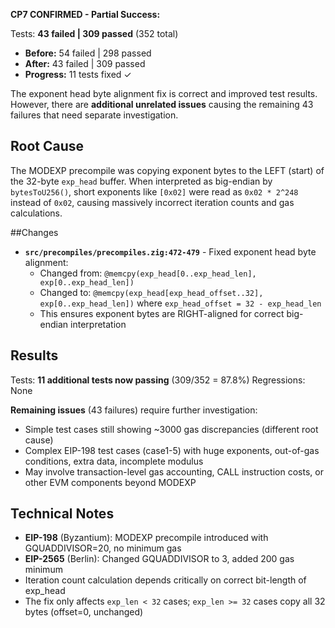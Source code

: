 **CP7 CONFIRMED - Partial Success:**

Tests: **43 failed | 309 passed** (352 total)
- **Before:** 54 failed | 298 passed
- **After:** 43 failed | 309 passed  
- **Progress:** 11 tests fixed ✓

The exponent head byte alignment fix is correct and improved test results. However, there are **additional unrelated issues** causing the remaining 43 failures that need separate investigation.

## Root Cause
The MODEXP precompile was copying exponent bytes to the LEFT (start) of the 32-byte `exp_head` buffer. When interpreted as big-endian by `bytesToU256()`, short exponents like `[0x02]` were read as `0x02 * 2^248` instead of `0x02`, causing massively incorrect iteration counts and gas calculations.

##Changes
- **`src/precompiles/precompiles.zig:472-479`** - Fixed exponent head byte alignment:
  - Changed from: `@memcpy(exp_head[0..exp_head_len], exp[0..exp_head_len])`
  - Changed to: `@memcpy(exp_head[exp_head_offset..32], exp[0..exp_head_len])` where `exp_head_offset = 32 - exp_head_len`
  - This ensures exponent bytes are RIGHT-aligned for correct big-endian interpretation

## Results
Tests: **11 additional tests now passing** (309/352 = 87.8%)
Regressions: None

**Remaining issues** (43 failures) require further investigation:
- Simple test cases still showing ~3000 gas discrepancies (different root cause)
- Complex EIP-198 test cases (case1-5) with huge exponents, out-of-gas conditions, extra data, incomplete modulus
- May involve transaction-level gas accounting, CALL instruction costs, or other EVM components beyond MODEXP

## Technical Notes
- **EIP-198** (Byzantium): MODEXP precompile introduced with GQUADDIVISOR=20, no minimum gas
- **EIP-2565** (Berlin): Changed GQUADDIVISOR to 3, added 200 gas minimum
- Iteration count calculation depends critically on correct bit-length of exp_head
- The fix only affects `exp_len < 32` cases; `exp_len >= 32` cases copy all 32 bytes (offset=0, unchanged)